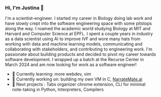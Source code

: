 ### Hi, I'm Justina 👋

I'm a scientist-engineer. I started my career in Biology doing lab work and have slowly crept into the software engineering space with some pitstops along the way. I roamed the academic world studying Biology at MIT and Harvard and Computer Science at EPFL. I spent a couple years in industry as a data scientist using AI to improve IVF and wore many hats from working with data and machine learning models, communicating and collaborating with stakeholders, and contributing to engineering work. I'm passionate about building products and decided to pivot my career towards software development. I wrapped up a batch at the Recurse Center in March 2024 and am now looking for work as a software engineer!

- 🌱 Currently learning: more webdev, vim
- 🔨 Currently working on: building my own VM in C, [NarrateMate.ai](https://narratemate.vercel.app/)
- 🔭 Next projects : Tabs organizer chrome extension, CLI for minimal note-taking in Python, Interpreters, Compilers

<!--
**justcho5/justcho5** is a ✨ _special_ ✨ repository because its `README.md` (this file) appears on your GitHub profile.

Here are some ideas to get you started:

- 🔭 I’m currently working on ...
- 🌱 I’m currently learning ...
- 👯 I’m looking to collaborate on ...
- 🤔 I’m looking for help with ...
- 💬 Ask me about ...
- 📫 How to reach me: ...
- 😄 Pronouns: ...
- ⚡ Fun fact: ...
💻 Let's talk about: 
-->
